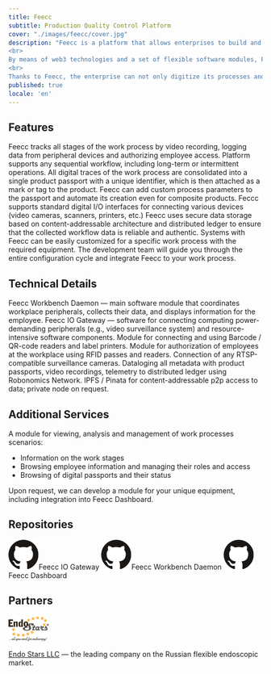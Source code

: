 ```yaml
---
title: Feecc
subtitle: Production Quality Control Platform
cover: "./images/feecc/cover.jpg" 
description: "Feecc is a platform that allows enterprises to build and customize their own quality control systems for products or services to suit their needs. 
<br>
By means of web3 technologies and a set of flexible software modules, Feecc enables auditing the employees' access to the workplace and mining all data about work processes. The information is stored in an immutable and secure storage with simple access for the QC department. 
<br>
Thanks to Feecc, the enterprise can not only digitize its processes and get rid of annoying bureaucracy and lawsuits, but also attract the attention of new consumers to the product, increasing trust in it."
published: true
locale: 'en'
---
```


## Features 

<ma-section title="Clear employee-product linkage">
Feecc tracks all stages of the work process by video recording, logging data from peripheral devices and authorizing employee access. Platform supports any sequential workflow, including long-term or intermittent operations.
</ma-section>

<ma-section title="Digital product passport">
All digital traces of the work process are consolidated into a single product passport with a unique identifier, which is then attached as a mark or tag to the product. Feecc can add custom process parameters to the passport and automate its creation even for composite products.
</ma-section>

<ma-section title="Various peripherals">
Feccc supports standard digital I/O interfaces for connecting various devices (video cameras, scanners, printers, etc.) 
</ma-section>

<ma-section title="Secured by distributed techs">
Feecc uses secure data storage based on content-addressable architecture and distributed ledger to ensure that the collected workflow data is reliable and authentic. 
</ma-section>

<ma-section title="Flexibility & dev support">
Systems with Feecc can be easily customized for a specific work process with the required equipment. The development team will guide you through the entire configuration cycle and integrate Feecc to your work process.
</ma-section>

## Technical Details 

<g-image src="./images/feecc/cover.jpg"/>

<ma-section title="Employee workplace software">
Feecc Workbench Daemon — main software module that coordinates workplace peripherals, collects their data, and displays information for the employee.
</ma-section>

<ma-section title="Gateway for intensive components">
Feecc IO Gateway — software for connecting computing power-demanding peripherals (e.g., video surveillance system) and resource-intensive software components.
</ma-section>

<ma-section title="Support for product labeling">
Module for connecting and using Barcode / QR-code readers and label printers.
</ma-section>

<ma-section title="System for employee authorization">
Module for authorization of employees at the workplace using RFID passes and readers.
</ma-section>

<ma-section title="Video surveillance service">
Connection of any RTSP-compatible surveillance cameras.
</ma-section>

<ma-section title="Protected process logging">
Dataloging all metadata with product passports, video recordings, telemetry to distributed ledger using Robonomics Network.
</ma-section>

<ma-section title="Data storage">
IPFS / Pinata for content-addressable p2p access to data; private node on request. 
</ma-section>

## Additional Services

<ma-section title="Feecc Dashboard">
A module for viewing, analysis and management of work processes scenarios:

* Information on the work stages 
* Browsing employee information and managing their roles and access
* Browsing of digital passports and their status
</ma-section>

<ma-section title="Non-standard equipment support">
Upon request, we can develop a module for your unique equipment, including integration into Feecc Dashboard.
</ma-section>

## Repositories

<ma-line>
    <ma-button href="https://github.com/Multi-Agent-io/feecc-io-gateway"><img src="./images/shared/GitHub.png"/><span>Feecc IO Gateway</span></ma-button>
    <ma-button href="https://github.com/Multi-Agent-io/feecc-workbench-daemon"><img src="./images/shared/GitHub.png"/><span>Feecc Workbench Daemon</span></ma-button>
    <ma-button href="https://github.com/Multi-Agent-io/feecc-analytics-backend"><img src="./images/shared/GitHub.png"/><span>Feecc Dashboard</span></ma-button>
</ma-line>

## Partners 

<ma-line>

![Endo-Stars Logo](./images/feecc/endostars.png)

[Endo Stars LLC](http://endo-stars.ru/en/) — the leading company on the Russian flexible endoscopic market.

</ma-line>

